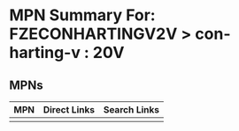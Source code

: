 



# MPN Summary For: FZECONHARTINGV2V > con-harting-v : 20V

## MPNs
  

|MPN|Direct Links|Search Links|
| :--- | :--- | :--- |
||||
